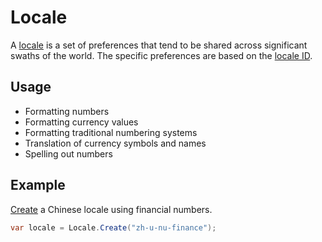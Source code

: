 ﻿# Locale

A [locale](xref:Sepia.Globalization.Locale) is a set of preferences that tend to be shared across 
significant swaths of the world.  The specific preferences are based on the [locale ID](locale-id.md).

## Usage

- Formatting numbers
- Formatting currency values
- Formatting traditional numbering systems
- Translation of currency symbols and names
- Spelling out numbers

## Example

[Create](xref:Sepia.Globalization.Locale.Create*) a Chinese locale using financial numbers.  

```csharp
var locale = Locale.Create("zh-u-nu-finance");
```
